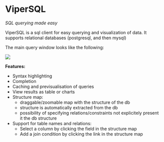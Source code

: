 # ViperSQL

*SQL querying made easy*

ViperSQL is a sql client for easy querying and visualization of data.
It supports relational databases (postgresql, and then mysql)

The main query window looks like the following:

![](http://i.imgur.com/3qVnkNO.png)

**Features:**
 - Syntax highlighting
 - Completion
 - Caching and previsualisation of queries
 - View results as table or charts
 - Structure map:
   - draggable/zoomable map with the structure of the db
   - structure is automatically extracted from the db
   - possibility of specifying relations/constraints not explicitely present it the db structure
 - Support for table names and relations:
   - Select a column by clicking the field in the structure map
   - Add a join condition by clicking the link in the structure map